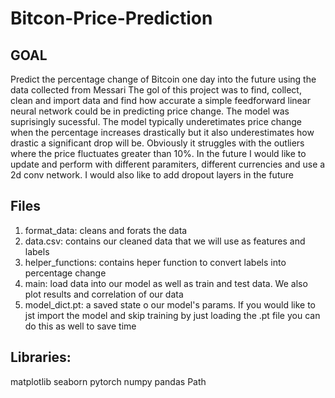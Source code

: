 # Bitcon-Price-Prediction

## GOAL
Predict the percentage change of Bitcoin one day into the future using the data collected from Messari
The gol of this project was to find, collect, clean and import data and find how accurate a simple feedforward linear neural network
could be in predicting price change. The model was suprisingly sucessful. The model typically underetimates price change when the percentage increases drastically but it also underestimates how drastic a significant drop will be. Obviously it struggles with the outliers where the price fluctuates greater than 10%. In the future I would like to update and perform with different paramiters, different currencies and use a 2d conv network. I would also like to add dropout layers in the future

## Files
1. format_data: cleans and forats the data 
2. data.csv: contains our cleaned data that we will use as features and labels
3. helper_functions: contains heper function to convert labels into percentage change
4. main: load data into our model as well as train and test data. We also plot results and correlation of our data
5. model_dict.pt: a saved state o our model's params. If you would like to jst import the model and skip training by just loading the .pt file you can do this as well to save time

## Libraries:
matplotlib
seaborn
pytorch
numpy
pandas
Path
